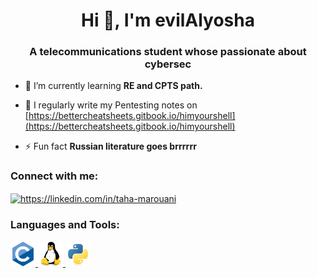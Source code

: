 <h1 align="center">Hi 👋, I'm evilAlyosha</h1>
<h3 align="center">A telecommunications student whose passionate about cybersec</h3>

- 🌱 I’m currently learning **RE and CPTS path.**

- 📝 I regularly write my Pentesting notes on [https://bettercheatsheets.gitbook.io/himyourshell](https://bettercheatsheets.gitbook.io/himyourshell)

- ⚡ Fun fact **Russian literature goes brrrrrr**

<h3 align="left">Connect with me:</h3>
<p align="left">
<a href="https://linkedin.com/in/https://linkedin.com/in/taha-marouani" target="blank"><img align="center" src="https://raw.githubusercontent.com/rahuldkjain/github-profile-readme-generator/master/src/images/icons/Social/linked-in-alt.svg" alt="https://linkedin.com/in/taha-marouani" height="30" width="40" /></a>
</p>

<h3 align="left">Languages and Tools:</h3>
<p align="left"> <a href="https://www.cprogramming.com/" target="_blank" rel="noreferrer"> <img src="https://raw.githubusercontent.com/devicons/devicon/master/icons/c/c-original.svg" alt="c" width="40" height="40"/> </a> <a href="https://www.linux.org/" target="_blank" rel="noreferrer"> <img src="https://raw.githubusercontent.com/devicons/devicon/master/icons/linux/linux-original.svg" alt="linux" width="40" height="40"/> </a> <a href="https://www.python.org" target="_blank" rel="noreferrer"> <img src="https://raw.githubusercontent.com/devicons/devicon/master/icons/python/python-original.svg" alt="python" width="40" height="40"/> </a> </p>
